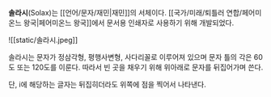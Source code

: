 **솔라시**(Solax)는 [[언어/문자/재민|재민]]의 서체이다. [[국가/미래/퇴틀러 연합/페어미온느 왕국|페어미온느 왕국]]에서 문서용 인쇄자로 사용하기 위해 개발되었다.

![[static/솔라시.jpeg]]

솔라시는 문자가 정삼각형, 평행사변형, 사다리꼴로 이루어져 있으며 문자 틀의 각은 60도 또는 120도를 이룬다. 따라서 빈 곳을 채우기 위해 위아래로 문자를 뒤집어가며 쓴다.

단, i에 해당하는 글자는 뒤집히더라도 위쪽에 점을 찍어서 나타낸다.